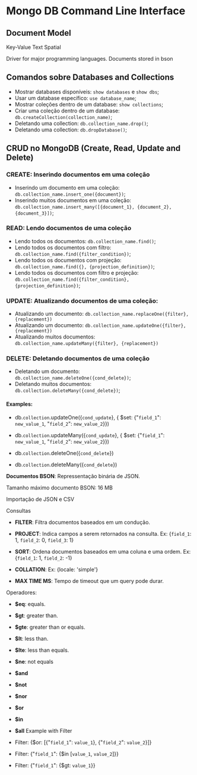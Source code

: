 # Mongo DB Command Line Interface

## Document Model

Key-Value
Text
Spatial

Driver for major programming languages.
Documents stored in bson

## Comandos sobre Databases and Collections

- Mostrar databases disponíveis: `show databases` e `show dbs`;
- Usar um database específico: `use database_name`;
- Mostrar coleções dentro de um database: `show collections`;
- Criar uma coleção dentro de um database: `db.createCollection(collection_name)`;
- Deletando uma collection: `db.collection_name.drop()`;
- Deletando uma collection: `db.dropDatabase()`;

## CRUD no MongoDB (Create, Read, Update and Delete)

### CREATE: Inserindo documentos em uma coleção

- Inserindo um documento em uma coleção: `db.collection_name.insert_one({document})`;
- Inserindo muitos documentos em uma coleção:  `db.collection_name.insert_many([{document_1}, {document_2}, {document_3}])`;

### READ: Lendo documentos de uma coleção

- Lendo todos os documentos: `db.collection_name.find()`;
- Lendo todos os documentos com filtro: `db.collection_name.find({filter_condition})`;
- Lendo todos os documentos com projeção: `db.collection_name.find({}, {projection_definition})`;
- Lendo todos os documentos com filtro e projeção: `db.collection_name.find({filter_condition}, {projection_definition})`;

### UPDATE: Atualizando documentos de uma coleção:

- Atualizando um documento: `db.collection_name.replaceOne({filter}, {replacement})`
- Atualizando um documento: `db.collection_name.updateOne({filter}, {replacement})`
- Atualizando muitos documentos: `db.collection_name.updateMany({filter}, {replacement})`

### DELETE: Deletando documentos de uma coleção

- Deletando um documento: `db.collection_name.deleteOne({cond_delete})`;
- Deletando muitos documentos: `db.collection.deleteMany({cond_delete})`;


#### Examples:

- db.`collection`.updateOne({`cond_update`}, { $set: {"`field_1`": `new_value_1`, "`field_2`": `new_value_2`}})

- db.`collection`.updateMany({`cond_update`}, { $set: {"`field_1`": `new_value_1`, "`field_2`": `new_value_2`}})

- db.`collection`.deleteOne({`cond_delete`})

- db.`collection`.deleteMany({`cond_delete`})


**Documentos BSON**: Repressentação binária de JSON.

Tamanho máximo documento BSON: 16 MB


Importação de JSON e CSV

Consultas

- **FILTER**: Filtra documentos baseados em um condução.

- **PROJECT**: Indica campos a serem retornados na consulta. Ex: {`field_1`: 1, `field_2`: 0, `field_3`: 1}

- **SORT**: Ordena documentos baseados em uma coluna e uma ordem. Ex: {`field_1`: 1, `field_2`: -1}

- **COLLATION**: Ex: {locale: 'simple'}

- **MAX TIME MS**: Tempo de timeout que um query pode durar.


Operadores:

- **$eq**: equals.
- **$gt**: greater than.
- **$gte**: greater than or equals.
- **$lt**: less than.
- **$lte**: less than equals.
- **$ne**: not equals

- **$and**
- **$not**
- **$nor**
- **$or**
- **$in**
- **$all**
Example with Filter

- Filter: {$or: [{"`field_1`": `value_1`}, {"`field_2`": `value_2`}]}
- Filter: {"`field_1`": {$in [`value_1`, `value_2`]}}
- Filter: {"`field_1`": {$gt: `value_1`}}





